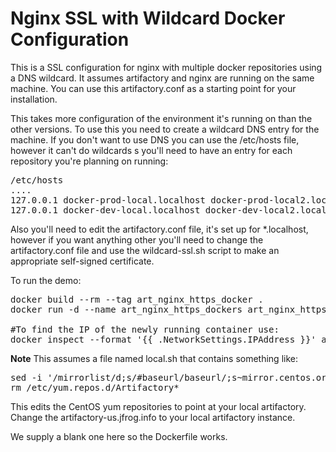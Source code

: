 Nginx SSL with Wildcard Docker Configuration
===========================================

This is a SSL configuration for nginx with multiple docker repositories using a DNS wildcard.  It assumes artifactory and 
nginx are running on the same machine. You can use this artifactory.conf as a starting point for your installation.

This takes more configuration of the environment it's running on than the other versions.  To use this you need
to create a wildcard DNS entry for the machine.  If you don't want to use DNS you can use the /etc/hosts file, however
it can't do wildcards s you'll need to have an entry for each repository you're planning on running:

<pre>
/etc/hosts
....
127.0.0.1 docker-prod-local.localhost docker-prod-local2.localhost
127.0.0.1 docker-dev-local.localhost docker-dev-local2.localhost
</pre>

Also you'll need to edit the artifactory.conf file, it's set up for \*.localhost, however if you want anything other
you'll need to change the artifactory.conf file and use the wildcard-ssl.sh script to make an appropriate self-signed 
certificate.

To run the demo:

<pre>
docker build --rm --tag art_nginx_https_docker .
docker run -d --name art_nginx_https_dockers art_nginx_https_dockers

#To find the IP of the newly running container use:
docker inspect --format '{{ .NetworkSettings.IPAddress }}' art_nginx_https_dockers
</pre>

__Note__
This assumes a file named local.sh that contains something like:

<pre>
sed -i '/mirrorlist/d;s/#baseurl/baseurl/;s~mirror.centos.org~artifactory-us.jfrog.info/artifactory~' /etc/yum.repos.d/CentOS-*.repo
rm /etc/yum.repos.d/Artifactory*
</pre>

This edits the CentOS yum repositories to point at your local artifactory.  Change the artifactory-us.jfrog.info to your
local artifactory instance.

We supply a blank one here so the Dockerfile works.

